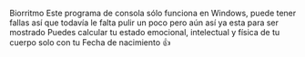 Biorritmo 
Este programa de consola sólo funciona en Windows, puede tener fallas así que todavía le falta pulir un poco pero aún así ya esta para ser mostrado
Puedes calcular tu estado emocional, intelectual y física de tu cuerpo solo con tu Fecha de nacimiento 👍
